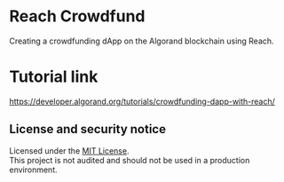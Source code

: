 # Reach Crowdfund
Creating a crowdfunding dApp on the Algorand blockchain using Reach.

# Tutorial link
https://developer.algorand.org/tutorials/crowdfunding-dapp-with-reach/

## License and security notice
Licensed under the [MIT License](LICENSE).  
This project is not audited and should not be used in a production environment.
